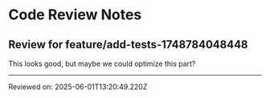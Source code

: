 # Code Review Notes

## Review for feature/add-tests-1748784048448

This looks good, but maybe we could optimize this part?

---
Reviewed on: 2025-06-01T13:20:49.220Z